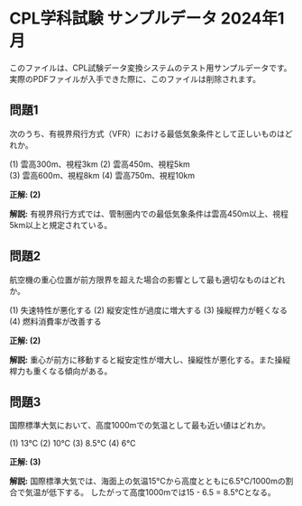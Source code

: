 # CPL学科試験 サンプルデータ 2024年1月

このファイルは、CPL試験データ変換システムのテスト用サンプルデータです。
実際のPDFファイルが入手できた際に、このファイルは削除されます。

## 問題1

次のうち、有視界飛行方式（VFR）における最低気象条件として正しいものはどれか。

(1) 雲高300m、視程3km
(2) 雲高450m、視程5km  
(3) 雲高600m、視程8km
(4) 雲高750m、視程10km

**正解: (2)**

**解説:** 有視界飛行方式では、管制圏内での最低気象条件は雲高450m以上、視程5km以上と規定されている。

## 問題2

航空機の重心位置が前方限界を超えた場合の影響として最も適切なものはどれか。

(1) 失速特性が悪化する
(2) 縦安定性が過度に増大する
(3) 操縦桿力が軽くなる
(4) 燃料消費率が改善する

**正解: (2)**

**解説:** 重心が前方に移動すると縦安定性が増大し、操縦性が悪化する。また操縦桿力も重くなる傾向がある。

## 問題3

国際標準大気において、高度1000mでの気温として最も近い値はどれか。

(1) 13°C
(2) 10°C
(3) 8.5°C
(4) 6°C

**正解: (3)**

**解説:** 国際標準大気では、海面上の気温15°Cから高度とともに6.5°C/1000mの割合で気温が低下する。
したがって高度1000mでは15 - 6.5 = 8.5°Cとなる。 
